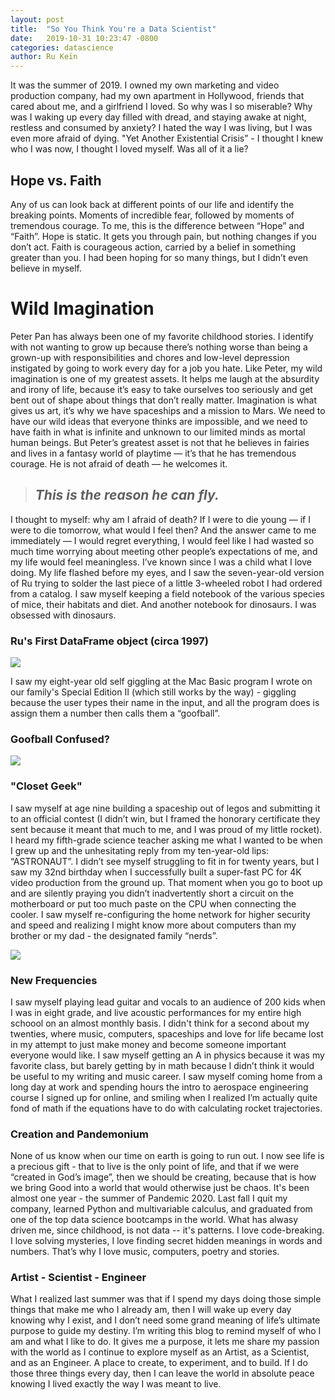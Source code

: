 ```yaml
---
layout: post
title:  "So You Think You're a Data Scientist"
date:   2019-10-31 10:23:47 -0800
categories: datascience
author: Ru Keïn
---
```


It was the summer of 2019. I owned my own marketing and video production company, had my own apartment in Hollywood, friends that cared about me, and a girlfriend I loved. So why was I so miserable? Why was I waking up every day filled with dread, and staying awake at night, restless and consumed by anxiety? I hated the way I was living, but I was even more afraid of dying. "Yet Another Existential Crisis” - I thought I knew who I was now, I thought I loved myself. Was all of it a lie?

## Hope vs. Faith

Any of us can look back at different points of our life and identify the breaking points. Moments of incredible fear, followed by moments of tremendous courage. To me, this is the difference between “Hope” and “Faith”. Hope is static. It gets you through pain, but nothing changes if you don’t act. Faith is courageous action, carried by a belief in something greater than you. I had been hoping for so many things, but I didn’t even believe in myself. 

# Wild Imagination

Peter Pan has always been one of my favorite childhood stories. I identify with not wanting to grow up because there’s nothing worse than being a grown-up with responsibilities and chores and low-level depression instigated by going to work every day for a job you hate. Like Peter, my wild imagination is one of my greatest assets. It helps me laugh at the absurdity and irony of life, because it’s easy to take ourselves too seriously and get bent out of shape about things that don’t really matter. Imagination is what gives us art, it’s why we have spaceships and a mission to Mars. We need to have our wild ideas that everyone thinks are impossible, and we need to have faith in what is infinite and unknown to our limited minds as mortal human beings. But Peter’s greatest asset is not that he believes in fairies and lives in a fantasy world of playtime — it’s that he has tremendous courage. He is not afraid of death — he welcomes it.

>
>## _This is the reason he can fly._
>

I thought to myself: why am I afraid of death? If I were to die young — if I were to die tomorrow, what would I feel then? And the answer came to me immediately — I would regret everything, I would feel like I had wasted so much time worrying about meeting other people’s expectations of me, and my life would feel meaningless. I’ve known since I was a child what I love doing. My life flashed before my eyes, and I saw the seven-year-old version of Ru trying to solder the last piece of a little 3-wheeled robot I had ordered from a catalog. I saw myself keeping a field notebook of the various species of mice, their habitats and diet. And another notebook for dinosaurs. I was obsessed with dinosaurs.


### Ru's First DataFrame object (circa 1997)


<div style="width:400px"><img src="http://hakkeray.com/assets/images/cynognathus.jpg"></div>

I saw my eight-year old self giggling at the Mac Basic program I wrote on our family's Special Edition II (which still works by the way) - giggling because the user types their name in the input, and all the program does is assign them a number then calls them a “goofball”. 

### Goofball Confused?

<div style="width:400px"><img src="http://hakkeray.com/assets/images/goofball-confused.jpg"></div>

### "Closet Geek"

I saw myself at age nine building a spaceship out of legos and submitting it to an official contest (I didn’t win, but I framed the honorary certificate they sent because it meant that much to  me, and I was proud of my little rocket). I heard my fifth-grade science teacher asking me what I wanted to be when I grew up and the unhesitating reply from my ten-year-old lips: “ASTRONAUT”. I didn’t see myself struggling to fit in for twenty years, but I saw my 32nd birthday when I successfully built a super-fast PC for 4K video production from the ground up. That moment when you  go to boot up and are silently praying you didn’t inadvertently short a circuit on the motherboard or put too much paste on the CPU when connecting the cooler. I saw myself re-configuring the home network for higher security and speed and realizing I might know more about computers than my brother or my dad - the designated family “nerds”. 

<div style="width:400px"><img src="http://hakkeray.com/assets/images/building-my-first-pc.jpeg"></div>

### New Frequencies 

I saw myself playing lead guitar and vocals to an audience of 200 kids when I was in eight grade, and live acoustic performances for my entire high schoool on an almost monthly basis. I didn't think for a second about my twenties, where music, computers, spaceships and love for life became lost in my attempt to just make money and become someone important everyone would like. I saw myself getting an A in physics because it was my favorite class, but barely getting by in math because I didn’t think it would be useful to my writing and music career. I saw myself coming home from a long day at work and spending hours the intro to aerospace engineering course I signed up for online, and smiling when I realized I’m actually quite fond of math if the equations have to do with calculating rocket trajectories.


### Creation and Pandemonium

None of us know when our time on earth is going to run out. I now see life is a precious gift - that to live is the only point of life, and that if we were “created in God’s image”, then we should be creating, because that is how we bring Good into a world that would otherwise just be chaos. It's been almost one year - the summer of Pandemic 2020. Last fall I quit my company, learned Python and multivariable calculus, and graduated from one of the top data science bootcamps in the world. What has alwasy driven me, since childhood, is not data -- it's patterns. I love code-breaking. I love solving mysteries, I love finding secret hidden meanings in words and numbers. That’s why I love music, computers, poetry and stories.  

### Artist - Scientist - Engineer

What I realized last summer was that if I spend my days doing those simple things that make me who I already am, then I will wake up every day knowing why I exist, and I don’t need some grand meaning of life’s ultimate purpose to guide my destiny. I’m writing this blog to remind myself of who I am and what I like to do. It gives me a purpose, it lets me share my passion with the world as I continue to explore myself as an Artist, as a Scientist, and as an Engineer. A place to create, to experiment, and to build. If I do those three things every day, then I can leave the world in absolute peace knowing I lived exactly the way I was meant to live.